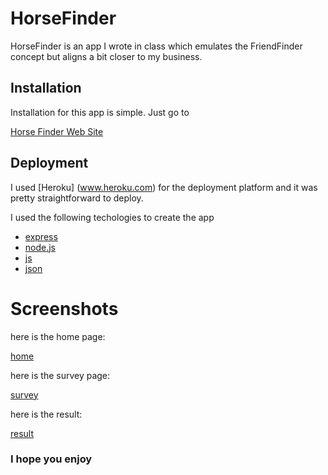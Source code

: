 # HorseFinder

HorseFinder is an app I wrote in class which emulates the FriendFinder concept but aligns a bit closer to my business. 

## Installation

Installation for this app is simple. Just go to 

[Horse Finder Web Site](https://hidden-badlands-52324.herokuapp.com)


## Deployment

I used [Heroku] (www.heroku.com) for the deployment platform and it was pretty straightforward to deploy. 

I used the following techologies to create the app
* [express](https://expressjs.com)
* [node.js](https://nodejs.org/en/)
* [js](https://www.javascript.com)
* [json](https://www.json.org/json-en.html) 

# Screenshots 

here is the home page: 

[home](https://i.imgur.com/AYfC5Z4.png)

here is the survey page:

[survey](https://i.imgur.com/zhMWa8w.png)

here is the result:

[result](https://i.imgur.com/lspbl1w.png)

### I hope you enjoy
